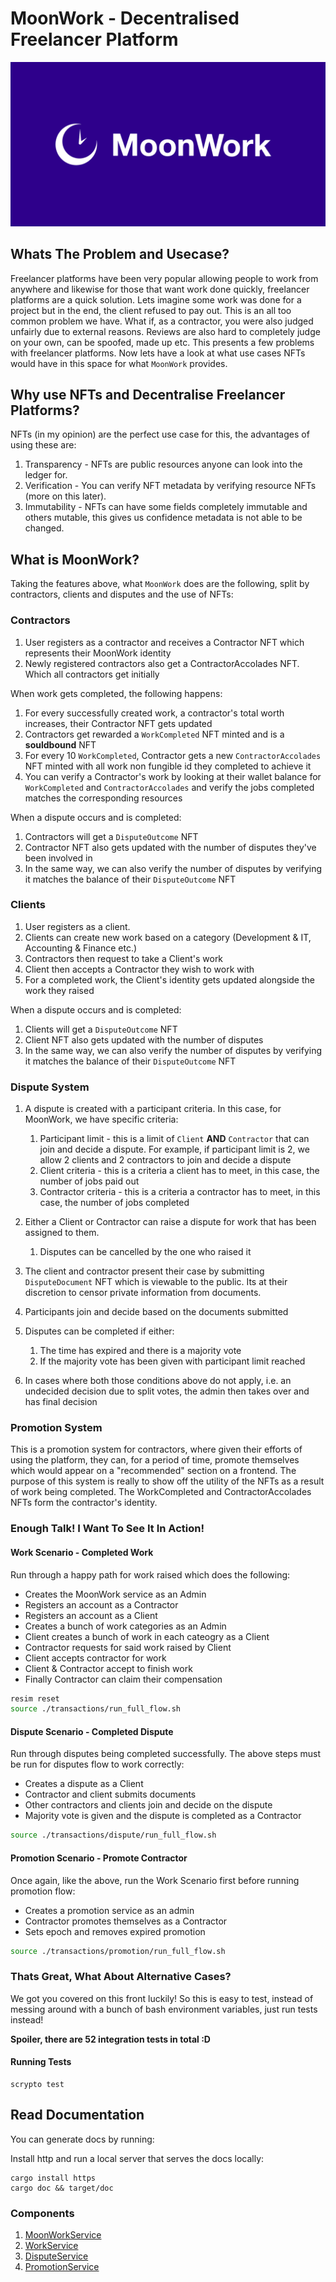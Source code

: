 # MoonWork - Decentralised Freelancer Platform

![MoonWork Logo](./image.png "MoonWork")

## Whats The Problem and Usecase?
Freelancer platforms have been very popular allowing people to work from anywhere and likewise for those that want work done quickly, freelancer platforms are a quick solution.
Lets imagine some work was done for a project but in the end, the client refused to pay out.
This is an all too common problem we have. What if, as a contractor, you were also judged unfairly due to external reasons.
Reviews are also hard to completely judge on your own, can be spoofed, made up etc. This presents a few problems with freelancer platforms.
Now lets have a look at what use cases NFTs would have in this space for what `MoonWork` provides.

## Why use NFTs and Decentralise Freelancer Platforms?
NFTs (in my opinion) are the perfect use case for this, the advantages of using these are:
1. Transparency - NFTs are public resources anyone can look into the ledger for.
2. Verification - You can verify NFT metadata by verifying resource NFTs (more on this later).
3. Immutability - NFTs can have some fields completely immutable and others mutable, this gives us confidence metadata is not able to be changed.

## What is MoonWork?
Taking the features above, what `MoonWork` does are the following, split by contractors, clients and disputes and the use of NFTs:

### Contractors
1. User registers as a contractor and receives a Contractor NFT which represents their MoonWork identity
2. Newly registered contractors also get a ContractorAccolades NFT. Which all contractors get initially

When work gets completed, the following happens:
1. For every successfully created work, a contractor's total worth increases, their Contractor NFT gets updated
2. Contractors get rewarded a `WorkCompleted` NFT minted and is a **souldbound** NFT
3. For every 10 `WorkCompleted`, Contractor gets a new `ContractorAccolades` NFT minted with all work non fungible id they completed to achieve it
4. You can verify a Contractor's work by looking at their wallet balance for `WorkCompleted` and `ContractorAccolades` and verify the jobs completed matches the corresponding resources

When a dispute occurs and is completed:
1. Contractors will get a `DisputeOutcome` NFT
2. Contractor NFT also gets updated with the number of disputes they've been involved in
3. In the same way, we can also verify the number of disputes by verifying it matches the balance of their `DisputeOutcome` NFT

### Clients
1. User registers as a client.
2. Clients can create new work based on a category (Development & IT, Accounting & Finance etc.)
3. Contractors then request to take a Client's work
4. Client then accepts a Contractor they wish to work with
5. For a completed work, the Client's identity gets updated alongside the work they raised

When a dispute occurs and is completed:

1. Clients will get a `DisputeOutcome` NFT
2. Client NFT also gets updated with the number of disputes
3. In the same way, we can also verify the number of disputes by verifying it matches the balance of their `DisputeOutcome` NFT

### Dispute System
1. A dispute is created with a participant criteria. In this case, for MoonWork, we have specific criteria:
    1. Participant limit - this is a limit of `Client` **AND** `Contractor` that can join and decide a dispute. For example, if participant limit is 2, we allow 2 clients and 2 contractors to join and decide a dispute
    2. Client criteria - this is a criteria a client has to meet, in this case, the number of jobs paid out
    3. Contractor criteria - this is a criteria a contractor has to meet, in this case, the number of jobs completed

2. Either a Client or Contractor can raise a dispute for work that has been assigned to them.
    1. Disputes can be cancelled by the one who raised it
3. The client and contractor present their case by submitting `DisputeDocument` NFT which is viewable to the public. Its at their discretion to censor private information from documents.
4. Participants join and decide based on the documents submitted
5. Disputes can be completed if either:
    1. The time has expired and there is a majority vote
    2. If the majority vote has been given with participant limit reached
6. In cases where both those conditions above do not apply, i.e. an undecided decision due to split votes, the admin then takes over and has final decision

### Promotion System
This is a promotion system for contractors, where given their efforts of using the platform, they can, for a period of time,
promote themselves which would appear on a "recommended" section on a frontend. 
The purpose of this system is really to show off the utility of the NFTs as a result of work being completed. 
The WorkCompleted and ContractorAccolades NFTs form the contractor's identity.

### Enough Talk! I Want To See It In Action!

#### Work Scenario - Completed Work
Run through a happy path for work raised which does the following:
- Creates the MoonWork service as an Admin
- Registers an account as a Contractor
- Registers an account as a Client
- Creates a bunch of work categories as an Admin
- Client creates a bunch of work in each cateogry as a Client
- Contractor requests for said work raised by Client
- Client accepts contractor for work
- Client & Contractor accept to finish work
- Finally Contractor can claim their compensation

```bash
resim reset
source ./transactions/run_full_flow.sh
```

#### Dispute Scenario - Completed Dispute
Run through disputes being completed successfully. The above steps must be run for disputes flow to work correctly:
- Creates a dispute as a Client
- Contractor and client submits documents
- Other contractors and clients join and decide on the dispute
- Majority vote is given and the dispute is completed as a Contractor

```bash
source ./transactions/dispute/run_full_flow.sh
```

#### Promotion Scenario - Promote Contractor
Once again, like the above, run the Work Scenario first before running promotion flow:
- Creates a promotion service as an admin
- Contractor promotes themselves as a Contractor
- Sets epoch and removes expired promotion

```bash
source ./transactions/promotion/run_full_flow.sh
```

### Thats Great, What About Alternative Cases?

We got you covered on this front luckily! So this is easy to test, instead of messing around with a bunch of bash environment variables, just run tests instead!

**Spoiler, there are 52 integration tests in total :D**

#### Running Tests
```
scrypto test
```

## Read Documentation
You can generate docs by running:

Install http and run a local server that serves the docs locally:
```
cargo install https
cargo doc && target/doc
```
### Components

1. <a href="http://localhost:8000/moonwork/moonwork/MoonWorkService_impl/struct.MoonWorkService.html" target="_blank">MoonWorkService</a>
2. <a href="http://localhost:8000/moonwork/work/WorkService_impl/struct.WorkService.html" target="_blank">WorkService</a>
3. <a href="http://localhost:8000/moonwork/dispute/DisputeService_impl/struct.DisputeService.html" target="_blank">DisputeService</a>
4. <a href="http://localhost:8000/moonwork/promotion/PromotionService_impl/struct.PromotionService.html" target="_blank">PromotionService</a>
